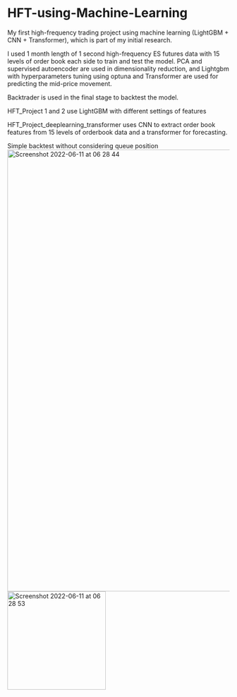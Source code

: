 # HFT-using-Machine-Learning
My first high-frequency trading project using machine learning (LightGBM + CNN + Transformer), which is part of my initial research.

I used 1 month length of 1 second high-frequency ES futures data with 15 levels of order book each side to train and test the model. PCA and supervised autoencoder are used in dimensionality reduction, and Lightgbm with hyperparameters tuning using optuna and Transformer are used for predicting the mid-price movement.

Backtrader is used in the final stage to backtest the model.

HFT_Project 1 and 2 use LightGBM with different settings of features

HFT_Project_deeplearning_transformer uses CNN to extract order book features from 15 levels of orderbook data and a transformer for forecasting.

Simple backtest without considering queue position 
<img width="1002" alt="Screenshot 2022-06-11 at 06 28 44" src="https://user-images.githubusercontent.com/49976973/173174218-90a8149e-8b77-4b34-bcd8-e806268dcf0e.png">
<img width="223" alt="Screenshot 2022-06-11 at 06 28 53" src="https://user-images.githubusercontent.com/49976973/173174223-9844df0b-3761-4754-9ae8-3ea7c7d7ea0e.png">
